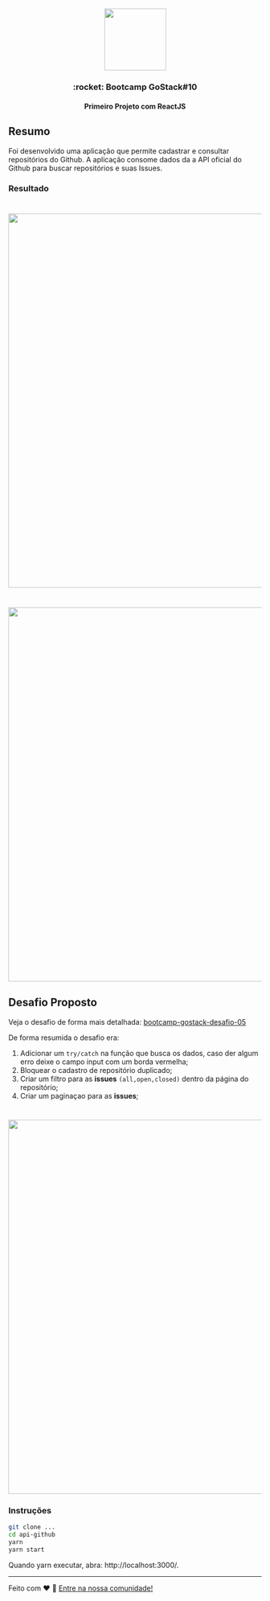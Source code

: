 <h1 align="center">
  <img src="https://camo.githubusercontent.com/8c13dc2618dbd7f76d1d574350b98fdee1335ce5/68747470733a2f2f726f636b6574736561742d63646e2e73332d73612d656173742d312e616d617a6f6e6177732e636f6d2f626f6f7463616d702d6865616465722e706e67" width="123px" />
</h1>

<h3 align="center">
  :rocket: Bootcamp GoStack#10
</h3>
<h4 align="center">
  Primeiro Projeto com ReactJS
</h4>

## Resumo
Foi desenvolvido uma aplicação que permite cadastrar e consultar repositórios do Github.
A aplicação consome dados da a API oficial do Github para buscar repositórios e suas Issues.

### Resultado
<h1 align="center">
  <img src="https://user-images.githubusercontent.com/2512512/75547401-8cb37c80-5a09-11ea-8888-c0e8f7f2474e.png" width="745px" />
</h1>


<h1 align="center">
  <img src="https://user-images.githubusercontent.com/2512512/75504817-43870c80-59b8-11ea-8d99-e89b9e3b9585.png" width="745px" />
</h1>

## Desafio Proposto
Veja o desafio de forma mais detalhada: <a href='https://github.com/williammoreschi/bootcamp-gostack-desafio-05' target='_blank' >bootcamp-gostack-desafio-05</a>

De forma resumida o desafio era:
1. Adicionar um `try/catch` na função que busca os dados, caso der algum erro deixe o campo input com um borda vermelha;
2. Bloquear o cadastro de repositório duplicado;
3. Criar um filtro para as **issues** `(all,open,closed)` dentro da página do repositório;
4. Criar um paginaçao para as **issues**;

<h1 align="center">
  <img src="https://user-images.githubusercontent.com/2512512/75630487-f5495780-5bc9-11ea-9e06-48038679d943.gif" width="745px" />
</h1>

### Instruções
```sh
git clone ...
cd api-github
yarn
yarn start
```
Quando yarn executar, abra: http://localhost:3000/.

---

Feito com ♥ :wave: [Entre na nossa comunidade!](https://discordapp.com/invite/gCRAFhc)
